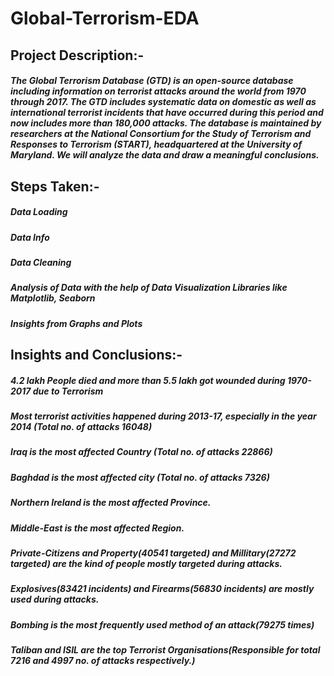 # Global-Terrorism-EDA

## Project Description:-
##### The Global Terrorism Database (GTD) is an open-source database including information on terrorist attacks around the world from 1970 through 2017. The GTD includes systematic data on domestic as well as international terrorist incidents that have occurred during this period and now includes more than 180,000 attacks. The database is maintained by researchers at the National Consortium for the Study of Terrorism and Responses to Terrorism (START), headquartered at the University of Maryland. We will analyze the data and draw a meaningful conclusions.


## Steps Taken:-

##### Data Loading
##### Data Info
##### Data Cleaning
##### Analysis of Data with the help of Data Visualization Libraries like Matplotlib, Seaborn
##### Insights from Graphs and Plots


## Insights and Conclusions:-

#####  4.2 lakh People died and more than 5.5 lakh got wounded during 1970-2017 due to Terrorism 
##### Most terrorist activities happened during 2013-17, especially in the year 2014 (Total no. of attacks 16048)       
##### Iraq is the most affected Country (Total no. of attacks 22866)     
##### Baghdad is the most affected city (Total no. of attacks 7326)     
##### Northern Ireland is the most affected Province.      
##### Middle-East is the most affected Region.        
##### Private-Citizens and Property(40541 targeted) and Millitary(27272 targeted) are the kind of people mostly targeted during attacks.                 
##### Explosives(83421 incidents) and Firearms(56830 incidents) are mostly used during attacks.
##### Bombing is the most frequently used method of an attack(79275 times)
##### Taliban and ISIL are the top Terrorist Organisations(Responsible for total 7216 and 4997 no. of attacks respectively.)
